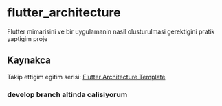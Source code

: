 # flutter_architecture

Flutter mimarisini ve bir uygulamanin nasil olusturulmasi gerektigini pratik yaptigim proje

## Kaynakca

Takip ettigim egitim serisi: [Flutter Architecture Template](https://www.youtube.com/playlist?list=PL1k5oWAuBhgV_XnhMSyu2YLZMZNGuD0Cv)

### develop branch altinda calisiyorum
